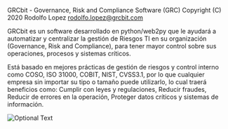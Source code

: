GRCbit - Governance, Risk and Compliance Software (GRC)
Copyright (C) 2020 Rodolfo Lopez
rodolfo.lopez@grcbit.com

GRCbit es un software desarrollado en python/web2py que le ayudará a automatizar y centralizar la gestión de Riesgos TI en su organización (Governance, Risk and Compliance), para tener mayor control sobre sus operaciones, procesos y sistemas críticos.

Está basado en mejores prácticas de gestión de riesgos y control interno como COSO, ISO 31000, COBIT, NIST, CVSS3.1, por lo que cualquier empresa sin importar su tipo o tamaño puede utilizarlo, lo cual traerá beneficios como: Cumplir con leyes y regulaciones, Reducir fraudes, Reducir de errores en la operación, Proteger datos críticos y sistemas de información.

![Optional Text](../master/grcbit/grc1.png)
